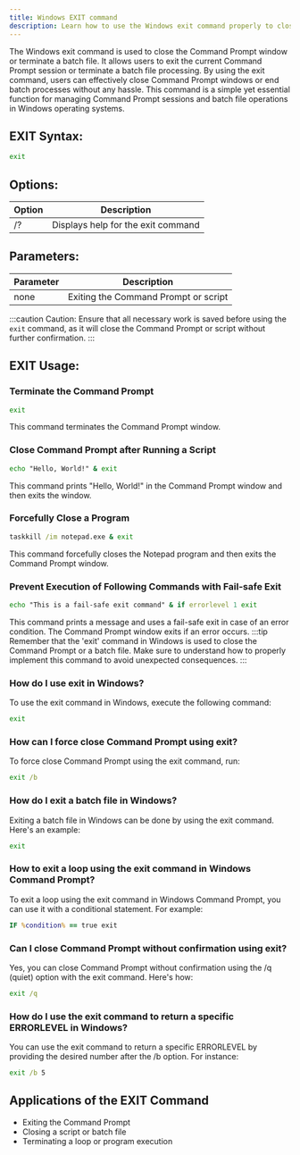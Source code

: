 ```yaml
---
title: Windows EXIT command
description: Learn how to use the Windows exit command properly to close the Command Prompt or batch files easily. 
---
```


The Windows exit command is used to close the Command Prompt window or terminate a batch file. It allows users to exit the current Command Prompt session or terminate a batch file processing. By using the exit command, users can effectively close Command Prompt windows or end batch processes without any hassle. This command is a simple yet essential function for managing Command Prompt sessions and batch file operations in Windows operating systems.

## EXIT Syntax:
```cmd
exit
```
## Options:
| Option  | Description                       |
|---------|-----------------------------------|
| /?      | Displays help for the exit command |

## Parameters:
| Parameter | Description                                                         |
|-----------|---------------------------------------------------------------------|
| none      | Exiting the Command Prompt or script                                 |

:::caution
Caution: Ensure that all necessary work is saved before using the `exit` command, as it will close the Command Prompt or script without further confirmation.
:::
## EXIT Usage:
### Terminate the Command Prompt
```cmd
exit
```
This command terminates the Command Prompt window.

### Close Command Prompt after Running a Script
```cmd
echo "Hello, World!" & exit
```
This command prints "Hello, World!" in the Command Prompt window and then exits the window.

### Forcefully Close a Program
```cmd
taskkill /im notepad.exe & exit
```
This command forcefully closes the Notepad program and then exits the Command Prompt window.

### Prevent Execution of Following Commands with Fail-safe Exit
```cmd
echo "This is a fail-safe exit command" & if errorlevel 1 exit
```
This command prints a message and uses a fail-safe exit in case of an error condition. The Command Prompt window exits if an error occurs.
:::tip
Remember that the 'exit' command in Windows is used to close the Command Prompt or a batch file. Make sure to understand how to properly implement this command to avoid unexpected consequences.
:::

### How do I use exit in Windows?
To use the exit command in Windows, execute the following command:
```cmd
exit
```

### How can I force close Command Prompt using exit?
To force close Command Prompt using the exit command, run:
```cmd
exit /b
```

### How do I exit a batch file in Windows?
Exiting a batch file in Windows can be done by using the exit command. Here's an example:
```cmd
exit
```

### How to exit a loop using the exit command in Windows Command Prompt?
To exit a loop using the exit command in Windows Command Prompt, you can use it with a conditional statement. For example:
```cmd
IF %condition% == true exit
```

### Can I close Command Prompt without confirmation using exit?
Yes, you can close Command Prompt without confirmation using the /q (quiet) option with the exit command. Here's how:
```cmd
exit /q
```

### How do I use the exit command to return a specific ERRORLEVEL in Windows?
You can use the exit command to return a specific ERRORLEVEL by providing the desired number after the /b option. For instance:
```cmd
exit /b 5
```

## Applications of the EXIT Command
- Exiting the Command Prompt
- Closing a script or batch file
- Terminating a loop or program execution